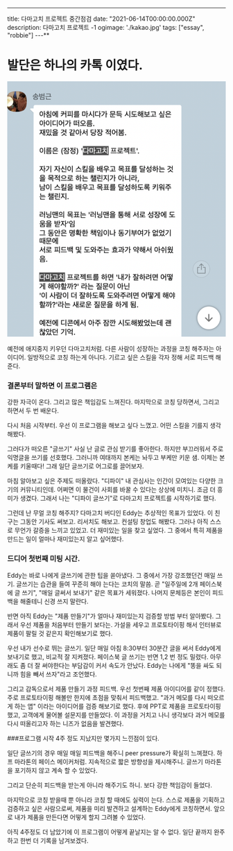 ---
title: 다마고치 프로젝트 중간점검
date: "2021-06-14T00:00:00.000Z"
description: 다마고치 프로젝트 -1
ogimage: './kakao.jpg'
tags: ["essay", "robbie"]
---**

# 발단은 하나의 카톡 이였다.

![카톡사](./kakao.png)

예전에 애지중지 키우던 다마고치처럼.
다른 사람이 성장하는 과정을 코칭 해주자는 아이디어.
일방적으로 코칭 하는게 아니다.
기르고 싶은 스킬을 각자 정해 서로 피드백 해준다.

### 결론부터 말하면 이 프로그램은
강한 자극이 온다.
그리고 많은 책임감도 느껴진다.
마지막으로 코칭 당하면서, 그리고 하면서 두 번 배운다.

다시 처음 시작부터.
우선 이 프로그램을 해보고 싶다 느꼈고.
어떤 스킬을 기를지 생각해봤다.

그러다가 떠오른 "글쓰기"
사실 난 글로 관심 받기를 좋아한다.
하지만 부끄러워서 주로 익명글을 쓰기를 선호했다.
그러니까 여태까지 본케는 놔두고 부케만 키운 샘.
이제는 본케를 키울때다!
그래 일단 글쓰기로 어그로를 끌어보자.

마침 알아보고 싶은 주제도 떠올랐다.
"디파이"
내 관심사는 인간이 모여있는 다양한 크기의 커뮤니티인데.
어쩌면 이 물건이 사회를 바꿀 수 있다는 상상에 미치니.
조금 더 흥미가 생겼다.
그래서 나는 "디파이 글쓰기"로 다마고치 프로젝트를 시작하기로 했다.

그런데 난 무얼 코칭 해주지?
다마고치 버디인 Eddy는 추상적인 목표가 있었다.
이 친구는 그동안 기사도 써보고. 리서치도 해보고. 컨설팅 창업도 해봤다.
그러나 아직 스스로 무언가 갈증을 느끼고 있었고.
더 재미있는 일을 찾고 싶었다.
그 중에서 특히 제품을 만드는 일이 얼마나 재미있는지 알고 싶어했다.

### 드디어 첫번째 미팅 시간.
Eddy는 바로 나에게 글쓰기에 관한 팁을 쏟아냈다.
그 중에서 가장 강조했던건 매일 쓰기.
글쓰기는 습관을 들여 꾸준히 해야 는다는 코치의 말씀.
곧 "일주일에 2개 페이스북에 글 쓰기", "매일 글써서 보내기" 같은 목표가 세워졌다.
나머지 문체등은 본인이 피드백을 해줄테니 신경 쓰지 말란다.

반면 아직 Eddy는 "제품 만들기"가 얼마나 재미있는지 검증할 방법 부터 알아봤다.
그래서 우선 제품을 처음부터 만들기 보다는.
가설을 세우고 프로토타이핑 해서 인터뷰로 제품이 팔릴 것 같은지 확인해보기로 했다.

우선 내가 선수로 뛰는 글쓰기.
일단 매일 아침 8:30부터 30분간 글을 써서 Eddy에게 보내기로 했고, 비교적 잘 지켜졌다.
페이스북 글 쓰기는 반면 1,2 번 정도 밀렸다.
아무래도 좀 더 잘 써야한다는 부담감이 커서 속도가 안났다.
Eddy는 나에게 "똥을 싸도 되니까 힘을 빼서 쓰자"라고 조언했다.

그리고 감독으로서 제품 만들기 과정 피드백.
우선 첫번째 제품 아이디어를 같이 정했다.
주로 프로토타이핑 해볼만 한지에 초점을 맞춰서 피드백했고.
"과거 메모를 다시 떠오르게 하는 앱" 이라는 아이디어를 검증 해보기로 했다.
후에 PPT로 제품을 프로토타이핑했고, 고객에게 물어볼 설문지를 만들었다.
이 과정을 거치고 나니 생각보다 과거 메모를 다시 떠올리고자 하는 니즈가 없음을 발견했다.


###프로그램 시작 4주 정도 지났지만 몇가지 느낀점이 있다.

일단 글쓰기의 경우 매일 매일 피드백을 해주니 peer pressure가 확실히 느껴졌다.
하프 마라톤의 페이스 메이커처럼.
지속적으로 짧은 방향성을 제시해주니.
글쓰기 마라톤을 포기하지 않고 계속 할 수 있었다.

그리고 단순히 피드백을 받는게 아니라 해주기도 하니.
보다 강한 책임감이 들었다.

마지막으로 코칭 받을때 뿐 아니라 코칭 할 때에도 실력이 는다.
스스로 제품을 기획하고 검증하고 싶은 사람으로써,
제품을 미리 발견하고 설계하는 Eddy에게 코칭하면서.
앞으로 내가 제품을 만든다면 어떻게 할지 그려볼 수 있었다.

아직 4주정도 더 남았기에 이 프로그램이 어떻게 끝날지는 알 수 없다.
일단 끝까지 완주하고 한번 더 기록을 남겨보겠다.


